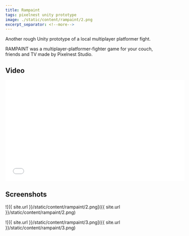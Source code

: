 ```yaml
---
title: Rampaint
tags: pixelnest unity prototype
image: ./static/content/rampaint/2.png
excerpt_separator: <!--more-->
---
```


Another rough Unity prototype of a local multiplayer platformer fight.

<!--more-->

RAMPAINT was a multiplayer-platformer-fighter game for your couch, friends and TV made by Pixelnest Studio.

## Video

<iframe width="560" height="315" src="//www.youtube.com/embed/Wee-F32Zcp0" frameborder="0" allowfullscreen></iframe>

## Screenshots

![{{ site.url }}/static/content/rampaint/2.png]({{ site.url }}/static/content/rampaint/2.png)

![{{ site.url }}/static/content/rampaint/3.png]({{ site.url }}/static/content/rampaint/3.png)
